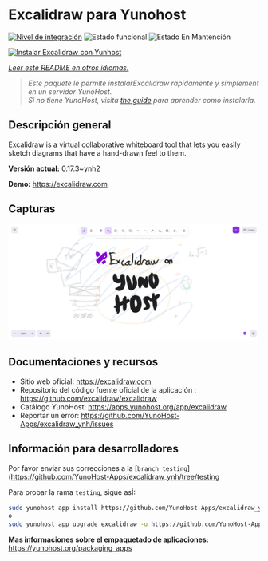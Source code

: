 <!--
Este archivo README esta generado automaticamente<https://github.com/YunoHost/apps/tree/master/tools/readme_generator>
No se debe editar a mano.
-->

# Excalidraw para Yunohost

[![Nivel de integración](https://dash.yunohost.org/integration/excalidraw.svg)](https://dash.yunohost.org/appci/app/excalidraw) ![Estado funcional](https://ci-apps.yunohost.org/ci/badges/excalidraw.status.svg) ![Estado En Mantención](https://ci-apps.yunohost.org/ci/badges/excalidraw.maintain.svg)

[![Instalar Excalidraw con Yunhost](https://install-app.yunohost.org/install-with-yunohost.svg)](https://install-app.yunohost.org/?app=excalidraw)

*[Leer este README en otros idiomas.](./ALL_README.md)*

> *Este paquete le permite instalarExcalidraw rapidamente y simplement en un servidor YunoHost.*  
> *Si no tiene YunoHost, visita [the guide](https://yunohost.org/install) para aprender como instalarla.*

## Descripción general

Excalidraw is a virtual collaborative whiteboard tool that lets you easily sketch diagrams that have a hand-drawn feel to them.


**Versión actual:** 0.17.3~ynh2

**Demo:** <https://excalidraw.com>

## Capturas

![Captura de Excalidraw](./doc/screenshots/screenshot.png)

## Documentaciones y recursos

- Sitio web oficial: <https://excalidraw.com>
- Repositorio del código fuente oficial de la aplicación : <https://github.com/excalidraw/excalidraw>
- Catálogo YunoHost: <https://apps.yunohost.org/app/excalidraw>
- Reportar un error: <https://github.com/YunoHost-Apps/excalidraw_ynh/issues>

## Información para desarrolladores

Por favor enviar sus correcciones a la [`branch testing`](https://github.com/YunoHost-Apps/excalidraw_ynh/tree/testing

Para probar la rama `testing`, sigue asÍ:

```bash
sudo yunohost app install https://github.com/YunoHost-Apps/excalidraw_ynh/tree/testing --debug
o
sudo yunohost app upgrade excalidraw -u https://github.com/YunoHost-Apps/excalidraw_ynh/tree/testing --debug
```

**Mas informaciones sobre el empaquetado de aplicaciones:** <https://yunohost.org/packaging_apps>
